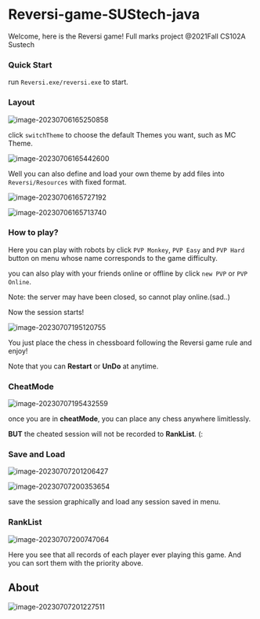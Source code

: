 # Reversi-game-SUStech-java 

Welcome, here is the Reversi game! Full marks project @2021Fall CS102A Sustech

### Quick Start

run `Reversi.exe/reversi.exe` to start.

### Layout

![image-20230706165250858](pics/image-20230706165250858.png)

click `switchTheme` to choose the default Themes you want, such as MC Theme.

![image-20230706165442600](pics/image-20230706165442600.png)

Well you can also define and load your own theme by add files into `Reversi/Resources` with fixed format.

![image-20230706165727192]( pics/image-20230706165727192.png)

![image-20230706165713740]( pics/image-20230706165713740.png)

### How to play?

Here you can play with robots by click `PVP Monkey`, `PVP Easy` and `PVP Hard` button on menu whose name corresponds to the game difficulty.

you can also play with your friends online or offline by click `new PVP` or `PVP Online`.

Note: the server may have been closed, so cannot play online.(sad..)

Now the session starts!

![image-20230707195120755]( pics/image-20230707195120755.png)

You just place the chess in chessboard following the Reversi game rule and enjoy!

Note that you can **Restart** or **UnDo** at anytime.

### CheatMode

![image-20230707195432559]( pics/image-20230707195432559.png)

once you are in **cheatMode**, you can place any chess anywhere limitlessly.

**BUT** the cheated session will not be recorded to **RankList**. (:

### Save and Load

![image-20230707201206427]( pics/image-20230707201206427.png)

![image-20230707200353654]( pics/image-20230707200353654.png)

save the session graphically and load any session saved in menu.

### RankList

![image-20230707200747064]( pics/image-20230707200747064.png)

Here you see that all records of each player ever playing this game. And you can sort them with the priority above.

## About

![image-20230707201227511]( pics/image-20230707201227511.png)
